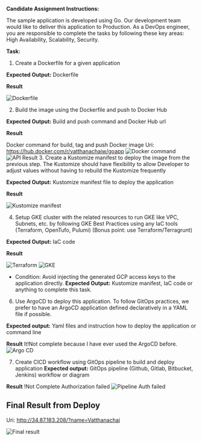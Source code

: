 **Candidate Assignment Instructions:**

The sample application is developed using Go. Our development team would like to deliver this application to Production. As a DevOps engineer, you are responsible to complete the tasks by following these key areas: High Availability, Scalability, Security.

**Task:**

1. Create a Dockerfile for a given application

**Expected Output:** Dockerfile

**Result**

![Dockerfile](images/2025-02-28_12-48-10.png)

2. Build the image using the Dockerfile and push to Docker Hub

**Expected Output:** Build and push command and Docker Hub url

**Result**

Docker command for build, tag and push
Docker image Uri: https://hub.docker.com/r/vatthanachaiw/goapp
![Docker command](images/2025-02-28_12-46-18.png)
![API Result](images/2025-02-28_13-19-53.png)
3. Create a Kustomize manifest to deploy the image from the previous step. The Kustomize should have flexibility to allow Developer to adjust values without having to rebuild the Kustomize frequently

**Expected Output:** Kustomize manifest file to deploy the application

**Result**

![Kustomize manifest](images/2025-02-28_14-34-05.png)

4. Setup GKE cluster with the related resources to run GKE like VPC, Subnets, etc. by following GKE Best Practices using any IaC tools (Terraform, OpenTufo, Pulumi) (Bonus point: use Terraform/Terragrunt)

**Expected Output:** IaC code

**Result**

![Terraform](images/2025-02-28_20-14-25.png)
![GKE](images/2025-02-28_20-12-17.png)

* Condition: Avoid injecting the generated GCP access keys to the application directly. **Expected Output:** Kustomize manifest, IaC code or anything to complete this task.

6. Use ArgoCD to deploy this application. To follow GitOps practices, we prefer to have an ArgoCD application defined declaratively in a YAML file if possible.

**Expected output:** Yaml files and instruction how to deploy the application or command line

**Result**
It!Not complete because I have ever used the ArgoCD before.
![Argo CD](images/2025-02-28_20-16-39.png)

7. Create CICD workflow using GitOps pipeline to build and deploy application **Expected output:** GitOps pipeline (Github, Gitlab, Bitbucket, Jenkins) workflow or diagram

**Result**
!Not Complete Authorization failed
![Pipeline Auth failed](images/2025-03-01_02-12-30.png)

## Final Result from Deploy
Uri: http://34.87.183.208/?name=Vatthanachai

![Final result](images/2025-03-01_02-15-18.png)